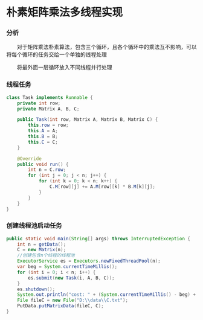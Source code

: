 # 朴素矩阵乘法多线程实现

### 分析

&emsp;&emsp;对于矩阵乘法朴素算法，包含三个循环，且各个循环中的乘法互不影响，可以将每个循环的任务交给一个单独的线程处理

&emsp;&emsp;将最外面一层循环放入不同线程并行处理

### 线程任务

```java
class Task implements Runnable {
    private int row;
    private Matrix A, B, C;

    public Task(int row, Matrix A, Matrix B, Matrix C) {
        this.row = row;
        this.A = A;
        this.B = B;
        this.C = C;
    }

    @Override
    public void run() {
        int n = C.row;
        for (int j = 0; j < n; j++) {
            for (int k = 0; k < n; k++) {
                C.M[row][j] += A.M[row][k] * B.M[k][j];
            }
        }
    }
}
```

### 创建线程池启动任务

```java
public static void main(String[] args) throws InterruptedException {
    int n = getData();
    C = new Matrix(n);
    //创建包含n个线程的线程池
    ExecutorService es = Executors.newFixedThreadPool(n);
    var beg = System.currentTimeMillis();
    for (int i = 0; i < n; i++) {
        es.submit(new Task(i, A, B, C));
    }
    es.shutdown();
    System.out.println("cost: " + (System.currentTimeMillis() - beg) + "ms");
    File fileC = new File("D:\\data\\C.txt");
    PutData.putMatrixData(fileC, C);
}
```

